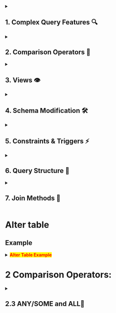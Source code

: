 

<details>
<summary><h2>1. Complex Query Features 🔍</h2></summary>

#### Nested Queries
- Subqueries in WHERE clause
- Subqueries in FROM clause 
- Subqueries in SELECT clause

#### Joins and Set Operations
- JOIN types and syntax
- UNION, EXCEPT operations
- Correlation concepts

#### Aggregation and Grouping
- Aggregate functions
- GROUP BY clause
- HAVING clause
- NULL handling
</details>

<details>
<summary><h2>2. Comparison Operators 🔄</h2></summary>

- 2.1 EXISTS/NOT EXISTS
- 2.2 IN/NOT IN 
- 2.3 ANY/SOME/ALL
- 2.4 NULL comparisons
</details>

<details>
<summary><h2>3. Views 👁️</h2></summary>

- View creation and deletion
- Updatability rules
- Materialization concepts
- Inline views
</details>

<details>
<summary><h2>4. Schema Modification 🛠️</h2></summary>

#### ALTER TABLE Operations
- Column modifications
- Constraint handling
- Table/Schema deletion
- CASCADE vs RESTRICT

#### Database Structure
- Table creation/deletion
- Schema management
</details>

<details>
<summary><h2>5. Constraints & Triggers ⚡</h2></summary>

#### Assertions
- General constraints
- Implementation rules

#### Triggers
- Event-Condition-Action rules
- Timing options
- Row-level triggers
</details>

<details>
<summary><h2>6. Query Structure 📝</h2></summary>

- SELECT clause
- FROM clause
- WHERE clause
- GROUP BY/HAVING
- ORDER BY
</details>

<details>
<summary><h2>7. Join Methods 🔗</h2></summary>

- NATURAL JOIN
- INNER JOIN
- OUTER JOINs
- CROSS JOIN
- Multiple table joins
</details>


# Alter table

## Example

<details>
<summary><strong style="color: red; background-color: yellow">Alter Table Example</strong></summary>

```sql
-- Create EMPLOYEE table
CREATE TABLE EMPLOYEE (
    Fname VARCHAR(50),
    Lname VARCHAR(50),
    Ssn VARCHAR(11) PRIMARY KEY,
    Salary DECIMAL(10,2),
    Super_ssn VARCHAR(11),
    Dno INTEGER
);

-- Create DEPENDENT table 
CREATE TABLE DEPENDENT (
    Essn VARCHAR(11),
    Dependent_name VARCHAR(50),
    Relationship VARCHAR(50),
    PRIMARY KEY (Essn, Dependent_name)
);

-- Insert Employee data
INSERT INTO EMPLOYEE (Fname, Lname, Ssn, Salary, Super_ssn, Dno) VALUES
('John', 'Smith', '123456789', 75000.00, '333445555', 5),
('Franklin', 'Wong', '333445555', 90000.00, '888665555', 5),
('Jennifer', 'Wallace', '987654321', 85000.00, '888665555', 4),
('Ahmad', 'Jabbar', '987987987', 70000.00, '987654321', 4);

-- Insert Dependent data
INSERT INTO DEPENDENT (Essn, Dependent_name, Relationship) VALUES
('123456789', 'Alice Smith', 'Daughter'),
('123456789', 'Elizabeth Smith', 'Spouse'),
('333445555', 'Joy Wong', 'Spouse'),
('333445555', 'Theodore Wong', 'Son'),
('987654321', 'Abner Wallace', 'Spouse');

-- Add the foreign key constraint separately
ALTER TABLE DEPENDENT ADD CONSTRAINT FK FOREIGN KEY (Essn) REFERENCES EMPLOYEE(Ssn);
```
</details>



# 2 Comparison Operators:
<details>
<summary><h2>2.3 ANY/SOME and ALL🔄</h2></summary>

### Syntax & Operators
```sql
value comparison_operator ANY (subquery)
value comparison_operator ALL (subquery) 
value comparison_operator SOME (subquery) /* SOME is equivalent to ANY */
```
Operators: `=, >, >=, <, <=, <>`

### Usage
- **ANY/SOME:** True if comparison is true for at least one value
- **ALL:** True if comparison is true for all values
- **Note:** ANY and SOME are functionally identical

### Examples

<details>
<summary><strong>Example 1: Employee Salary Comparison</strong></summary>

```sql
SELECT Lname, Fname
FROM EMPLOYEE
WHERE Salary > ALL (SELECT Salary 
                   FROM EMPLOYEE 
                   WHERE Dno = 5);
```
This query finds employees whose salary is higher than all salaries in department 5.
</details>

<details>
<summary><strong>Example 2: Customer Orders Analysis</strong></summary>

```sql
SELECT DISTINCT CUSTOMER_ID 
FROM SALESMAN S, ORDERS O 
WHERE S.SALESMAN_ID=O.SALESMAN_ID 
AND O.SALESMAN_ID > ALL(5003,5006);
```

#### Result Analysis
- Returns customers whose orders were handled by salesmen with ID > both 5003 and 5006
- Result: CUSTOMER_IDs 3008 and 3005 (handled by SALESMAN_ID 5002)
- Only includes orders with SALESMAN_ID 5002
</details>

<details>
<summary><strong>Example 3: Lowest Commission Query</strong></summary>

```sql
SELECT NAME FROM SALESMAN 
WHERE COMMISSION <= ALL (SELECT COMMISSION FROM SALESMAN);
```

#### Analysis
- Finds salesmen with lowest commission by comparing against ALL other commissions
- Sample data commissions: 0.15, 0.13, 0.11, 0.14, 0.13
- Result: Pit Alex (commission 0.11)

#### Alternative Approach
```sql
SELECT NAME FROM SALESMAN 
WHERE COMMISSION = (SELECT MIN(COMMISSION) FROM SALESMAN);
```
This alternative version using MIN is more straightforward but produces the same result.
</details>

### Best Practices
- Use for comparing single values against result sets
- Consider performance with large datasets
- Handle NULL values appropriately
- Choose between ANY/ALL based on logical needs

</details>
